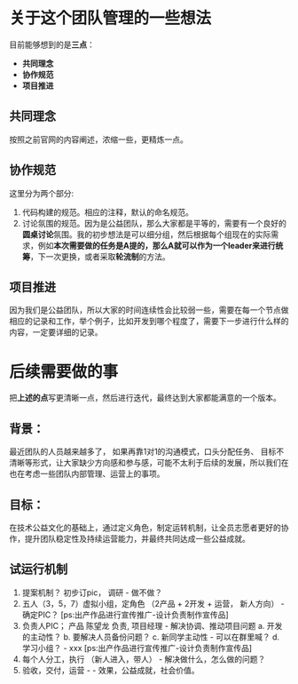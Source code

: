 # 关于这个团队管理的一些想法
目前能够想到的是**三点**：
* **共同理念**
* **协作规范**
* **项目推进**

## 共同理念
按照之前官网的内容阐述，浓缩一些，更精炼一点。
## 协作规范
这里分为两个部分:
1. 代码构建的规范。相应的注释，默认的命名规范。
2. 讨论氛围的规范。因为是公益团队，那么大家都是平等的，需要有一个良好的**圆桌讨论**氛围。我的初步想法是可以细分组，然后根据每个组现在的实际需求，例如**本次需要做的任务是A提的，那么A就可以作为一个leader来进行统筹**，下一次更换，或者采取**轮流制**的方法。
## 项目推进
因为我们是公益团队，所以大家的时间连续性会比较弱一些，需要在每一个节点做相应的记录和工作，举个例子，比如开发到哪个程度了，需要下一步进行什么样的内容，一定要详细的记录。
# 后续需要做的事
把**上述的点**写更清晰一点，然后进行迭代，最终达到大家都能满意的一个版本。

## 背景：
最近团队的人员越来越多了， 如果再靠1对1的沟通模式，口头分配任务、 目标不清晰等形式，让大家缺少方向感和参与感，可能不太利于后续的发展，所以我们在也在考虑一些团队内部管理、运营上的事项。

## 目标：
在技术公益文化的基础上，通过定义角色，制定运转机制，让全员志愿者更好的协作，提升团队稳定性及持续运营能力，并最终共同达成一些公益成就。

## 试运行机制
1. 提案机制？ 初步订pic， 调研   -   做不做？
2. 五人（3，5，7）虚拟小组，定角色 （2产品  + 2开发  + 运营， 新人方向）   - 确定PIC？
[ps:出产作品进行宣传推广-设计负责制作宣传品]
3. 负责人PIC； 产品 陈望龙 负责, 项目经理  - 解决协调、推动项目问题
	a. 开发的主动性？
	b. 要解决人员备份问题？
	c. 新同学主动性   - 可以在群里喊？
	d. 学习小组？  - xxx
[ps:出产作品进行宣传推广-设计负责制作宣传品]
4.  每个人分工，执行  （新人进入，带人） - 解决做什么，怎么做的问题？
5.  验收，交付，运营  -  - 效果，公益成就，社会价值。
